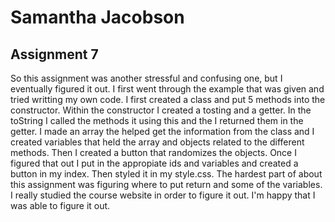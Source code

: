 # Samantha Jacobson
## Assignment 7

So this assignment was another stressful and confusing one, but I eventually figured it out. I first went through the example that was given and tried writting my own code. I first created a class and put 5 methods into the constructor. Within the constructor I created a tosting and a getter. In the toString I called the methods it using this and the I returned them in the getter. I made an array the helped get the information from the class and I created variables that held the array and objects related to the different methods. Then I created a button that randomizes the objects. Once I figured that out I put in the appropiate ids and variables and created a button in my index. Then styled it in my style.css.
The hardest part of about this assignment was figuring where to put return and some of the variables. I really studied the course website in order to figure it out. I'm happy that I was able to figure it out.
